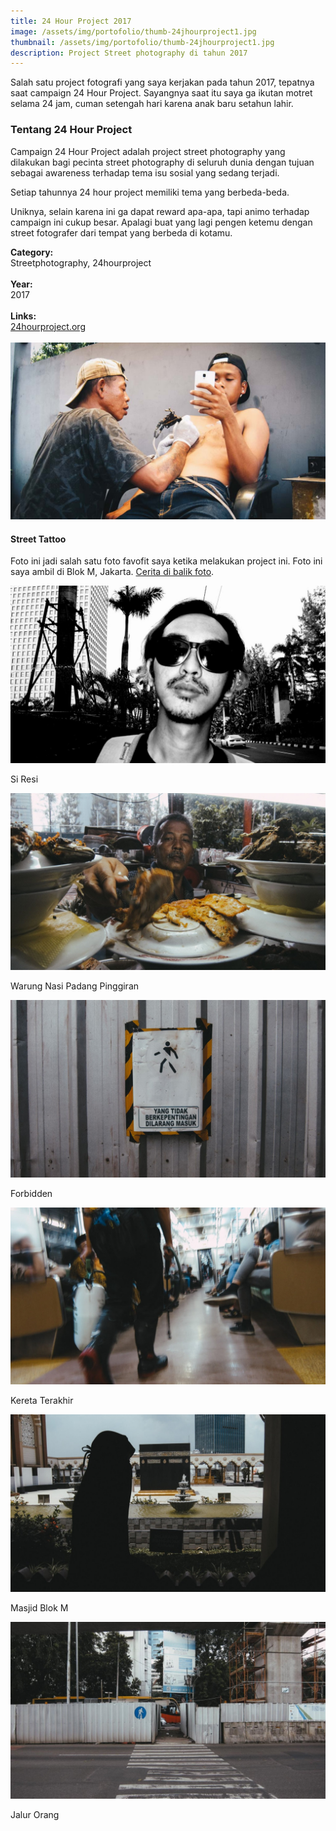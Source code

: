 ```yaml
---
title: 24 Hour Project 2017
image: /assets/img/portofolio/thumb-24jhourproject1.jpg
thumbnail: /assets/img/portofolio/thumb-24jhourproject1.jpg
description: Project Street photography di tahun 2017
---
```


<div class="grid-32">
    <div class=".grid-1">
            <p>Salah satu project fotografi yang saya kerjakan pada tahun 2017, tepatnya saat campaign 24 Hour Project.  Sayangnya saat itu saya ga ikutan motret selama 24 jam, cuman setengah hari karena anak baru setahun lahir.</p>
            <h3>Tentang 24 Hour Project</h3>
            <p>Campaign 24 Hour Project adalah project street photography yang dilakukan bagi pecinta street photography di seluruh dunia dengan tujuan sebagai awareness terhadap tema isu sosial yang sedang terjadi.</p>
            <p>Setiap tahunnya 24 hour project memiliki tema yang berbeda-beda.</p>
            <p>Uniknya, selain karena ini ga dapat reward apa-apa, tapi animo terhadap campaign ini cukup besar. Apalagi buat yang lagi pengen ketemu dengan street fotografer dari tempat yang berbeda di kotamu.</p>
    </div>
    <div class=".grid-1">
        <strong>Category:</strong><br>
        Streetphotography, 24hourproject<br><br>
        <strong>Year:</strong><br>
        2017<br><br>
        <strong>Links:</strong><br>
        <a href="https://www.24hourproject.org/">24hourproject.org</a><br><br>
    </div>
</div>

<div class="grid-32">
    <div class=".grid-1">
    <img src="/assets/img/portofolio/24hourproject2.jpg" />
    </div>
    <div class=".grid-1">
    <h4>Street Tattoo</h4>
    <p>Foto ini jadi salah satu foto favofit saya ketika melakukan project ini. Foto ini saya ambil di Blok M, Jakarta. <a href="/24hourproject-street-tattoo">Cerita di balik foto</a>.</p>
    </div>
</div>

<div class="grid-22">
    <div class=".grid-1">
    <img src="/assets/img/portofolio/24hourproject1.jpg" />
    <p>Si Resi</p>
    </div>
    <div class=".grid-1">
    <img src="/assets/img/portofolio/24hourproject3.jpg" />
    <p>Warung Nasi Padang Pinggiran</p>
    </div>
    <div class=".grid-1">
    <img src="/assets/img/portofolio/24hourproject4.jpg" />
    <p>Forbidden</p>
    </div>
    <div class=".grid-1">
    <img src="/assets/img/portofolio/24hourproject5.jpg" />
    <p>Kereta Terakhir</p>
    </div>
    <div class=".grid-1">
    <img src="/assets/img/portofolio/24hourproject6.jpg" />
    <p>Masjid Blok M</p>
    </div>
    <div class=".grid-1">
    <img src="/assets/img/portofolio/24hourproject7.jpg" />
    <p>Jalur Orang</p>
    </div>
</div>
